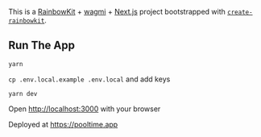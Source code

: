 This is a [RainbowKit](https://rainbowkit.com) + [wagmi](https://wagmi.sh) + [Next.js](https://nextjs.org/) project bootstrapped with [`create-rainbowkit`](https://github.com/rainbow-me/rainbowkit/tree/main/packages/create-rainbowkit).

## Run The App

`yarn`

`cp .env.local.example .env.local` and add keys

`yarn dev`

Open [http://localhost:3000](http://localhost:3000) with your browser

Deployed at https://pooltime.app